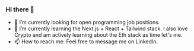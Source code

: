 ### Hi there 👋

- 🔭 I’m currently looking for open programming job positions.
- 🌱 I’m currently learning the Next.js + React + Tailwind stack. I also love Crypto and am actively learning about the Eth stack as time let's me.
- 📫 How to reach me: Feel free to message me on LinkedIn.

<!--
**erhkim/erhkim** is a ✨ _special_ ✨ repository because its `README.md` (this file) appears on your GitHub profile.

Here are some ideas to get you started:

- 👯 I’m looking to collaborate on 
- 🤔 I’m looking for help with ...
- 💬 Ask me about ...
- 😄 Pronouns: ...
- ⚡ Fun fact: ...
-->
